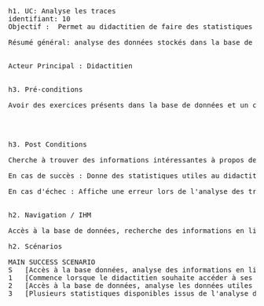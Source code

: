 ﻿<pre>

h1. UC: Analyse les traces
identifiant: 10
Objectif :  Permet au didactitien de faire des statistiques sur les exercices pour trouvez les exercices qui sont les plus efficaces

Résumé général: analyse des données stockés dans la base de données en rapport avec les exercices


Acteur Principal : Didactitien


h3. Pré-conditions

Avoir des exercices présents dans la base de données et un certain nombres d'exercice réalisés par des étudiants pour pouvoir analyser les résultats.




h3. Post Conditions

Cherche à trouver des informations intéressantes à propos des exercices dans la base de données : le taux de réussite des exercices, le temps passé dessus, le nombre d'essais avant la réussite de l'exercice.

En cas de succès : Donne des statistiques utiles au didactitien par rapport à l'analyse des données sur les exercices

En cas d'échec : Affiche une erreur lors de l'analyse des traces


h2. Navigation / IHM 

Accès à la base de données, recherche des informations en lien avec les exercices, analyse ces données.

h2. Scénarios

MAIN SUCCESS SCENARIO
S	[Accès à la base données, analyse des informations en lien avec les exercice]
1	[Commence lorsque le didactitien souhaite accéder à ses statistiques]
2	[Accès à la base de données, analyse les données utiles au didactitien à propos des exercices]
3	[Plusieurs statistiques disponibles issus de l'analyse de ces données]





</pre>
